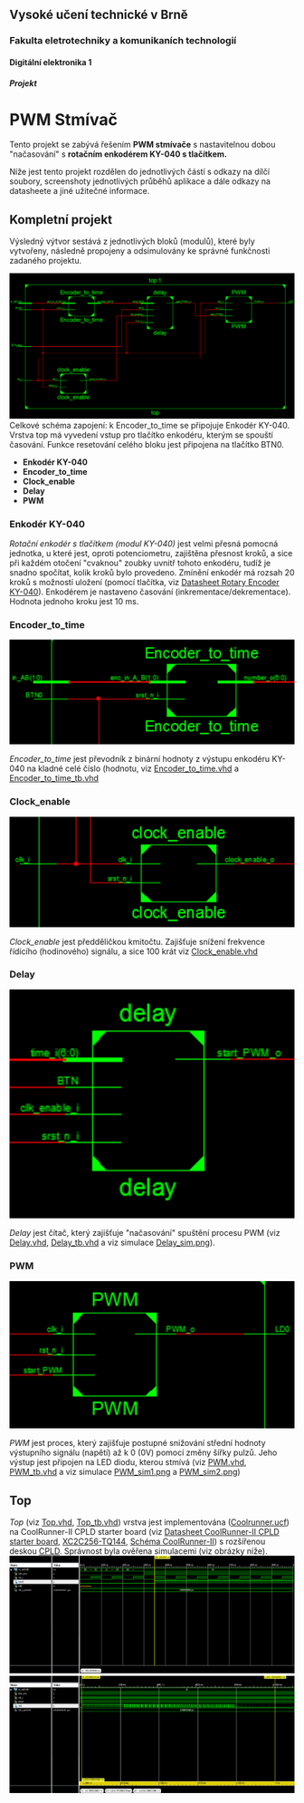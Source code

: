 ## Vysoké učení technické v Brně
### Fakulta eletrotechniky a komunikaních technologií
#### Digitální elektronika 1
##### Projekt
PWM Stmívač
======



Tento projekt se zabývá řešením **PWM stmívače** s nastavitelnou dobou "načasování" s **rotačním enkodérem KY-040 s tlačítkem.**


Níže jest tento projekt rozdělen do jednotlivých částí s odkazy na dílčí soubory, screenshoty jednotlivých průběhů aplikace a dále odkazy na datasheete a jiné užitečné informace.



 ##      **Kompletní projekt**
 
 Výsledný výtvor sestává z jednotlivých bloků (modulů), které byly vytvořeny, následně propojeny a odsimulovány ke správné funkčnosti zadaného projektu.
 
 
 ![PWM stmívač s nastavitelnou dobou "načasování s rotačním enkodérem KY-040 s tlačítkem](celkove_schema.png)
     Celkové schéma zapojení: k Encoder_to_time se připojuje Enkodér KY-040. Vrstva top má vyvedení vstup pro tlačítko enkodéru, kterým se spouští časování. Funkce resetování celého bloku jest připojena na tlačítko BTN0.
 
 
 - **Enkodér KY-040**
 - **Encoder_to_time**
 - **Clock_enable**
 - **Delay**
 - **PWM**
 
 

### Enkodér KY-040
*Rotační enkodér s tlačítkem (modul KY-040)* jest velmi přesná pomocná jednotka, u které jest, oproti potenciometru, zajištěna přesnost kroků, a sice při každém otočení "cvaknou" zoubky uvnitř tohoto enkodéru, tudíž je snadno spočítat, kolik kroků bylo provedeno. Zmínění enkodér má rozsah 20 kroků s možností uložení (pomocí tlačítka, viz [Datasheet Rotary Encoder KY-040](https://www.handsontec.com/dataspecs/module/Rotary%20Encoder.pdf)). 
Enkodérem je nastaveno časování (inkrementace/dekrementace). Hodnota jednoho kroku jest 10 ms.


### Encoder_to_time
![Encoder_to_time](Encoder_to_time.png)

*Encoder_to_time* jest převodník z binární hodnoty z výstupu enkodéru KY-040 na kladné celé číslo (hodnotu, viz [Encoder_to_time.vhd](https://github.com/marekhudec/Digital-electronics1/blob/master/Labs/09-Project/Encoder_to_time.vhd) a [Encoder_to_time_tb.vhd](https://github.com/marekhudec/Digital-electronics1/blob/master/Labs/09-Project/Encoder_to_time_tb.vhd)


### Clock_enable
![Clock_enable](Clock_enable.png)

*Clock_enable* jest předděličkou kmitočtu. Zajišťuje snížení frekvence řídícího (hodinového) signálu, a sice 100 krát viz [Clock_enable.vhd](https://github.com/marekhudec/Digital-electronics1/blob/master/Labs/09-Project/clock_enable.vhd)

### Delay
![Delay](Delay.png)

*Delay* jest čítač, který zajišťuje "načasování" spuštění procesu PWM (viz [Delay.vhd](https://github.com/marekhudec/Digital-electronics1/blob/master/Labs/09-Project/delay.vhd), [Delay_tb.vhd](https://github.com/marekhudec/Digital-electronics1/blob/master/Labs/09-Project/delay_tb.vhd) a viz simulace [Delay_sim.png](https://github.com/marekhudec/Digital-electronics1/blob/master/Labs/09-Project/delay_sim.png)).

### PWM
![PWM](PWM.png)

*PWM* jest proces, který zajišťuje postupné snižování střední hodnoty výstupního signálu (napětí) až k 0 (0V) pomocí změny šířky pulzů.
Jeho výstup jest připojen na LED diodu, kterou stmívá (viz [PWM.vhd](https://github.com/marekhudec/Digital-electronics1/blob/master/Labs/09-Project/PWM.vhd), [PWM_tb.vhd](https://github.com/marekhudec/Digital-electronics1/blob/master/Labs/09-Project/PWM_tb.vhd) a viz simulace [PWM_sim1.png](https://github.com/marekhudec/Digital-electronics1/blob/master/Labs/09-Project/PWM_sim1.png) a [PWM_sim2.png](https://github.com/marekhudec/Digital-electronics1/blob/master/Labs/09-Project/PWM_sim2.png))

## Top

*Top* (viz [Top.vhd](https://github.com/marekhudec/Digital-electronics1/blob/master/Labs/09-Project/top.vhd), [Top_tb.vhd](https://github.com/marekhudec/Digital-electronics1/blob/master/Labs/09-Project/top_tb.vhd)) vrstva jest implementována ([Coolrunner.ucf](https://github.com/marekhudec/Digital-electronics1/blob/master/Labs/09-Project/coolrunner.ucf)) na CoolRunner-II CPLD starter board (viz [Datasheet CoolRunner-II CPLD starter board](https://github.com/tomas-fryza/Digital-electronics-1/blob/master/Docs/coolrunner-ii_rm.pdf), [XC2C256-TQ144](https://github.com/tomas-fryza/Digital-electronics-1/blob/master/Docs/xc2c256_cpld.pdf), [Schéma CoolRunner-II](https://github.com/tomas-fryza/Digital-electronics-1/blob/master/Docs/coolrunner-ii_sch.pdf)) s rozšířenou deskou [CPLD](https://github.com/tomas-fryza/Digital-electronics-1/blob/master/Docs/cpld_expansion.pdf). Správnost byla ověřena simulacemi (viz obrázky níže).
![Top_sim1s.png](TOP_sim1.png)  
![Top_sim2s.png](TOP_sim2.png)

